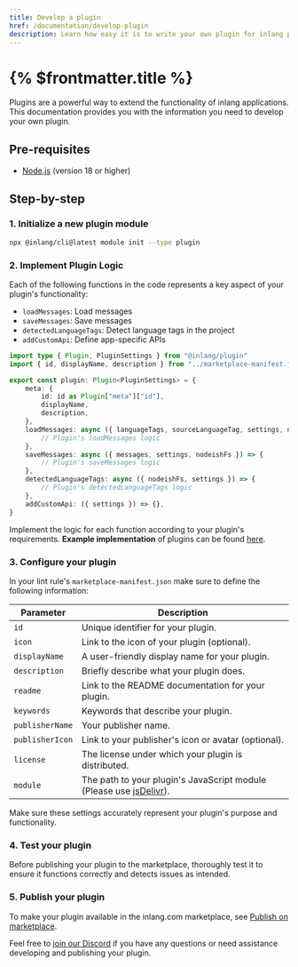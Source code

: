 ```yaml
---
title: Develop a plugin
href: /documentation/develop-plugin
description: Learn how easy it is to write your own plugin for inlang projects.
---
```


# {% $frontmatter.title %}

Plugins are a powerful way to extend the functionality of inlang applications. This documentation provides you with the information you need to develop your own plugin.

## Pre-requisites

- [Node.js](https://nodejs.org/en/) (version 18 or higher)

## Step-by-step

### 1. Initialize a new plugin module

```bash
npx @inlang/cli@latest module init --type plugin
```

### 2. Implement Plugin Logic

Each of the following functions in the code represents a key aspect of your plugin's functionality:

- `loadMessages`: Load messages
- `saveMessages`: Save messages
- `detectedLanguageTags`: Detect language tags in the project
- `addCustomApi`: Define app-specific APIs


```typescript
import type { Plugin, PluginSettings } from "@inlang/plugin"
import { id, displayName, description } from "../marketplace-manifest.json"

export const plugin: Plugin<PluginSettings> = {
	meta: {
		id: id as Plugin["meta"]["id"],
		displayName,
		description,
	},
	loadMessages: async ({ languageTags, sourceLanguageTag, settings, nodeishFs }) => {
		// Plugin's loadMessages logic
	},
	saveMessages: async ({ messages, settings, nodeishFs }) => {
		// Plugin's saveMessages logic
	},
	detectedLanguageTags: async ({ nodeishFs, settings }) => {
		// Plugin's detectedLanguageTags logic
	},
	addCustomApi: ({ settings }) => {},
}
```

Implement the logic for each function according to your plugin's requirements.
**Example implementation** of plugins can be found [here](https://github.com/inlang/inlang/tree/armageddon/source-code/plugins).

### 3. Configure your plugin

In your lint rule's `marketplace-manifest.json` make sure to define the following information:

| **Parameter**        | **Description**                                               |
|----------------------|---------------------------------------------------------------|
| `id`                 | Unique identifier for your plugin.                         |
| `icon`        | Link to the icon of your plugin (optional).              |
| `displayName`        | A user-friendly display name for your plugin.              |
| `description`        | Briefly describe what your plugin does.              |
| `readme`             | Link to the README documentation for your plugin.          |
| `keywords`           | Keywords that describe your plugin.                        |
| `publisherName`      | Your publisher name.                                          |
| `publisherIcon`      | Link to your publisher's icon or avatar (optional).           |
| `license`            | The license under which your plugin is distributed.        |
| `module`             | The path to your plugin's JavaScript module (Please use [jsDelivr](https://www.jsdelivr.com/)).               |

Make sure these settings accurately represent your plugin's purpose and functionality.

### 4. Test your plugin

Before publishing your plugin to the marketplace, thoroughly test it to ensure it functions correctly and detects issues as intended.

### 5. Publish your plugin

To make your plugin available in the inlang.com marketplace, see [Publish on marketplace](/documentation/publish-marketplace).

Feel free to [join our Discord](https://discord.gg/gdMPPWy57R) if you have any questions or need assistance developing and publishing your plugin.
